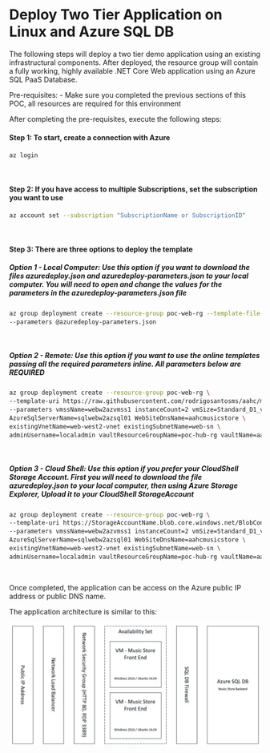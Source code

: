 # Deploy Two Tier Application on Linux and Azure SQL DB

The following steps will deploy a two tier demo application using an existing infrastructural components. After deployed, the resource group will contain a fully working, highly available .NET Core Web application using an Azure SQL PaaS Database.

Pre-requisites:
    - Make sure you completed the previous sections of this POC, all resources are required for this environment

After completing the pre-requisites, execute the following steps:

#### Step 1: To start, create a connection with Azure

```bash
az login
```

<br>

#### Step 2: If you have access to multiple Subscriptions, set the subscription you want to use

```bash
az account set --subscription "SubscriptionName or SubscriptionID"
```

<br>

#### Step 3: There are three options to deploy the template

##### Option 1 - Local Computer: Use this option if you want to download the files azuredeploy.json and azuredeploy-parameters.json to your local computer. You will need to open and change the values for the parameters in the azuredeploy-parameters.json file

```bash
az group deployment create --resource-group poc-web-rg --template-file azuredeploy.json \
--parameters @azuredeploy-parameters.json
```

<br>

##### Option 2 - Remote: Use this option if you want to use the online templates passing all the required parameters inline. All parameters below are REQUIRED

```bash
az group deployment create --resource-group poc-web-rg \
--template-uri https://raw.githubusercontent.com/rodrigosantosms/aahc/master/2-poc/2-1-maintrack/templates/vmscaleset/azuredeploy.json \
--parameters vmssName=webw2azvmss1 instanceCount=2 vmSize=Standard_D1_v2 \
AzureSqlServerName=sqlwebw2azsql01 WebSiteDnsName=aahcmusicstore \
existingVnetName=web-west2-vnet existingSubnetName=web-sn \
adminUsername=localadmin vaultResourceGroupName=poc-hub-rg vaultName=aahckv1 mySecret=adminPassword
```

<br>

##### Option 3 - Cloud Shell: Use this option if you prefer your CloudShell Storage Account. First you will need to download the file azuredeploy.json to your local computer, then using Azure Storage Explorer, Upload it to your CloudShell StorageAccount

```bash
az group deployment create --resource-group poc-web-rg \
--template-uri https://StorageAccountName.blob.core.windows.net/BlobContainerName/azuredeploy.json \
--parameters vmssName=webw2azvmss1 instanceCount=2 vmSize=Standard_D1_v2 \
AzureSqlServerName=sqlwebw2azsql01 WebSiteDnsName=aahcmusicstore \
existingVnetName=web-west2-vnet existingSubnetName=web-sn \
adminUsername=localadmin vaultResourceGroupName=poc-hub-rg vaultName=aahckv1 mySecret=adminPassword
```

<br>

Once completed, the application can be access on the Azure public IP address or public DNS name.

The application architecture is similar to this:

![](./images/architecture.png)
